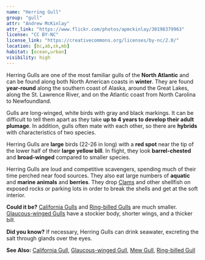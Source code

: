 ```yaml
---
name: "Herring Gull"
group: "gull"
attr: "Andrew McKinlay"
attr_link: "https://www.flickr.com/photos/apmckinlay/30198379963"
license: "CC BY-NC"
license_link: "https://creativecommons.org/licenses/by-nc/2.0/"
location: [bc,ab,sk,mb]
habitat: [ocean,urban]
visibility: high
---
```

Herring Gulls are one of the most familiar gulls of the **North Atlantic** and can be found along both North American coasts in **winter**. They are found **year-round** along the southern coast of Alaska, around the Great Lakes, along the St. Lawrence River, and on the Atlantic coast from North Carolina to Newfoundland.

Gulls are long-winged, white birds with gray and black markings. It can be difficult to tell them apart as they take **up to 4 years to develop their adult plumage**. In addition, gulls often mate with each other, so there are **hybrids** with characteristics of two species.

Herring Gulls are **large** birds (22-26 in long) with a **red spot** near the tip of the lower half of their **large yellow bill**. In flight, they look **barrel-chested** and **broad-winged** compared to smaller species.

Herring Gulls are loud and competitive scavengers, spending much of their time perched near food sources. They also eat large numbers of **aquatic** and **marine animals** and **berries**. They drop [Clams](/animals/clam/) and other shellfish on exposed rocks or parking lots in order to break the shells and get at the soft interior.

**Could it be?** [California Gulls](/birds/calgull/) and [Ring-billed Gulls](/birds/ringgull/) are much smaller. [Glaucous-winged Gulls](/birds/glaugull/) have a stockier body, shorter wings, and a thicker bill.

**Did you know?** If necessary, Herring Gulls can drink seawater, excreting the salt through glands over the eyes.

<!-- generated, do not edit -->
**See Also:**
[California Gull](/birds/calgull/),
[Glaucous-winged Gull](/birds/glaugull/),
[Mew Gull](/birds/mewgull/),
[Ring-billed Gull](/birds/ringgull/)

